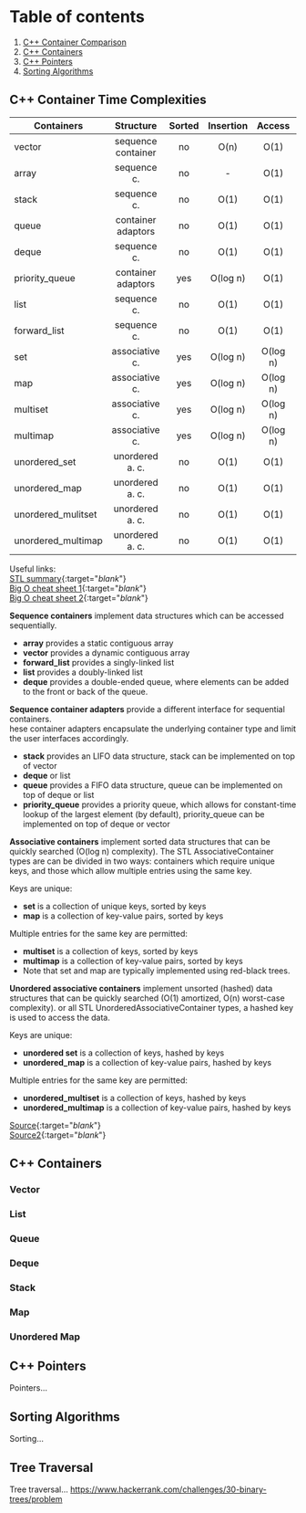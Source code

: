 # Table of contents
1. [C++ Container Comparison](#cpp-container-time)
2. [C++ Containers](#cpp-containers)
3. [C++ Pointers](#cpp-pointers)
4. [Sorting Algorithms](#sorting)

## C++ Container Time Complexities <a name="cpp-container-time"></a>
| Containers          | Structure          | Sorted | Insertion | Access   | Erase    | Search  |
| ------------------- |:------------------:|:------:|:---------:|:--------:|:--------:|:-------:|
| vector              | sequence container | no     | O(n)      | O(1)     | O(n)     | O(n)     |
| array               | sequence c.        | no     | -         | O(1)     | -        | O(n)     |
| stack               | sequence c.        | no     | O(1)      | O(1)     | O(1)     | -        |
| queue               | container adaptors | no     | O(1)      | O(1)     | O(1)     | -        |
| deque               | sequence c.        | no     | O(1)      | O(1)     | O(1)     | -        |
| priority_queue      | container adaptors | yes    | O(log n)  | O(1)     | O(log n) | -        |
| list                | sequence c.        | no     | O(1)      | O(1)     | O(1)     | O(n)     |
| forward_list        | sequence c.        | no     | O(1)      | O(1)     | O(1)     | O(n)     |
| set                 | associative c.     | yes    | O(log n)  | O(log n) | O(log n) | O(log n) |
| map                 | associative c.     | yes    | O(log n)  | O(log n) | O(log n) | O(log n) |
| multiset            | associative c.     | yes    | O(log n)  | O(log n) | O(log n) | O(log n) |
| multimap            | associative c.     | yes    | O(log n)  | O(log n) | O(log n) | O(log n) |
| unordered_set       | unordered a. c.    | no     | O(1)      | O(1)     | O(1)     | O(1)     |
| unordered_map       | unordered a. c.    | no     | O(1)      | O(1)     | O(1)     | O(1)     |
| unordered_mulitset  | unordered a. c.    | no     | O(1)      | O(1)     | O(1)     | O(1)     |
| unordered_multimap  | unordered a. c.    | no     | O(1)      | O(1)     | O(1)     | O(1)     |

Useful links:  
[STL summary][stl-summary]{:target="_blank_"}  
[Big O cheat sheet 1][big-o-1]{:target="_blank_"}  
[Big O cheat sheet 2][big-o-2]{:target="_blank_"}

**Sequence containers** implement data structures which can be accessed sequentially.  
- **array** provides a static contiguous array
- **vector** provides a dynamic contiguous array
- **forward_list** provides a singly-linked list
- **list** provides a doubly-linked list
- **deque** provides a double-ended queue, where elements can be added to the front or back of the queue.

**Sequence container adapters** provide a different interface for sequential containers.  
hese container adapters encapsulate the underlying container type and limit the user interfaces accordingly.  

- **stack** provides an LIFO data structure, stack can be implemented on top of vector
- **deque** or list
- **queue** provides a FIFO data structure, queue can be implemented on top of deque or list
- **priority_queue** provides a priority queue, which allows for constant-time lookup of the largest element (by default), priority_queue can be implemented on top of deque or vector

**Associative containers** implement sorted data structures that can be quickly searched (O(log n) complexity). The STL AssociativeContainer types are can be divided in two ways: containers which require unique keys, and those which allow multiple entries using the same key.

Keys are unique:
- **set** is a collection of unique keys, sorted by keys
- **map** is a collection of key-value pairs, sorted by keys  

Multiple entries for the same key are permitted:
- **multiset** is a collection of keys, sorted by keys
- **multimap** is a collection of key-value pairs, sorted by keys
- Note that set and map are typically implemented using red-black trees.

**Unordered associative containers** implement unsorted (hashed) data structures that can be quickly searched (O(1) amortized, O(n) worst-case complexity). or all STL UnorderedAssociativeContainer types, a hashed key is used to access the data.

Keys are unique:
- **unordered set** is a collection of keys, hashed by keys
- **unordered_map** is a collection of key-value pairs, hashed by keys

Multiple entries for the same key are permitted:
- **unordered_multiset** is a collection of keys, hashed by keys
- **unordered_multimap** is a collection of key-value pairs, hashed by keys

[Source][c++-containers]{:target="_blank_"}  
[Source2][c++-containers-2]{:target="_blank_"}


## C++ Containers <a name="cpp-containers"></a>

### Vector

### List

### Queue

### Deque

### Stack

### Map

### Unordered Map

## C++ Pointers <a name="cpp-pointers"></a>
Pointers...

## Sorting Algorithms <a name="sorting"></a>
Sorting...

## Tree Traversal
Tree traversal...
https://www.hackerrank.com/challenges/30-binary-trees/problem

[c++-containers]:           https://www.geeksforgeeks.org/containers-cpp-stl/
[c++-containers-2]:         https://github.com/NelsonBilber/cpp-overview/blob/master/docs/containers.and.iterators.org
[stl-summary]:              https://users.cs.northwestern.edu/~riesbeck/programming/c++/stl-summary.html
[big-o-1]:                  https://www.bigocheatsheet.com/
[big-o-2]:                  https://cooervo.github.io/Algorithms-DataStructures-BigONotation/index.html